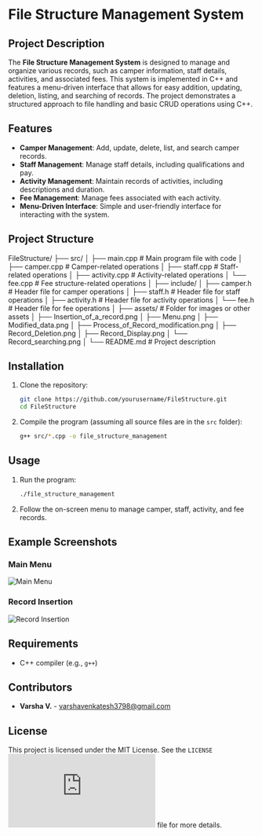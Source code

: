 # File Structure Management System

## Project Description
The **File Structure Management System** is designed to manage and organize various records, such as camper information, staff details, activities, and associated fees. This system is implemented in C++ and features a menu-driven interface that allows for easy addition, updating, deletion, listing, and searching of records. The project demonstrates a structured approach to file handling and basic CRUD operations using C++.

## Features
- **Camper Management**: Add, update, delete, list, and search camper records.
- **Staff Management**: Manage staff details, including qualifications and pay.
- **Activity Management**: Maintain records of activities, including descriptions and duration.
- **Fee Management**: Manage fees associated with each activity.
- **Menu-Driven Interface**: Simple and user-friendly interface for interacting with the system.

## Project Structure
FileStructure/
├── src/
│   ├── main.cpp                # Main program file with code
│   ├── camper.cpp              # Camper-related operations
│   ├── staff.cpp               # Staff-related operations
│   ├── activity.cpp            # Activity-related operations
│   └── fee.cpp                 # Fee structure-related operations
│
├── include/
│   ├── camper.h                # Header file for camper operations
│   ├── staff.h                 # Header file for staff operations
│   ├── activity.h              # Header file for activity operations
│   └── fee.h                   # Header file for fee operations
│
├── assets/                     # Folder for images or other assets
│   ├── Insertion_of_a_record.png
│   ├── Menu.png
│   ├── Modified_data.png
│   ├── Process_of_Record_modification.png
│   ├── Record_Deletion.png
│   ├── Record_Display.png
│   └── Record_searching.png
│
└── README.md                   # Project description

## Installation
1. Clone the repository:
   ```bash
   git clone https://github.com/yourusername/FileStructure.git
   cd FileStructure
2. Compile the program (assuming all source files are in the `src` folder):
   ```bash
   g++ src/*.cpp -o file_structure_management
## Usage
1. Run the program:
   ```bash
   ./file_structure_management
2. Follow the on-screen menu to manage camper, staff, activity, and fee records.

## Example Screenshots
### Main Menu
![Main Menu](https://github.com/VarshaVenky/file-structure-project/blob/master/assets/images/Menu.png)

### Record Insertion
![Record Insertion]([assets/Insertion_of_a_record.png](https://github.com/VarshaVenky/file-structure-project/blob/master/assets/images/Insertion%20of%20a%20record.png))

## Requirements
- C++ compiler (e.g., `g++`)

## Contributors

- **Varsha V.** - [varshavenkatesh3798@gmail.com](mailto:varshavenkatesh3798@gmail.com)

## License
This project is licensed under the MIT License. See the `LICENSE`![LICENSE](https://github.com/VarshaVenky/file-structure-project/blob/master/LICENSE.txt) file for more details.
